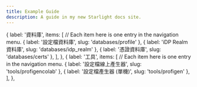 ```yaml
---
title: Example Guide
description: A guide in my new Starlight docs site.
---
```


{
					label: '資料庫',
					items: [
						// Each item here is one entry in the navigation menu.
						{ label: '設定檔資料庫', slug: 'databases/profile' },
						{ label: 'iDP Realm 資料庫', slug: 'databases/idp_realm' },
						{ label: '憑證資料庫', slug: 'databases/certs' },
					],
				},
				{
					label: '工具',
					items: [
						// Each item here is one entry in the navigation menu.
						{ label: '設定檔線上產生器', slug: 'tools/profigencolab' },
						{ label: '設定檔產生器 (單機)', slug: 'tools/profigen' },
					],
				},
